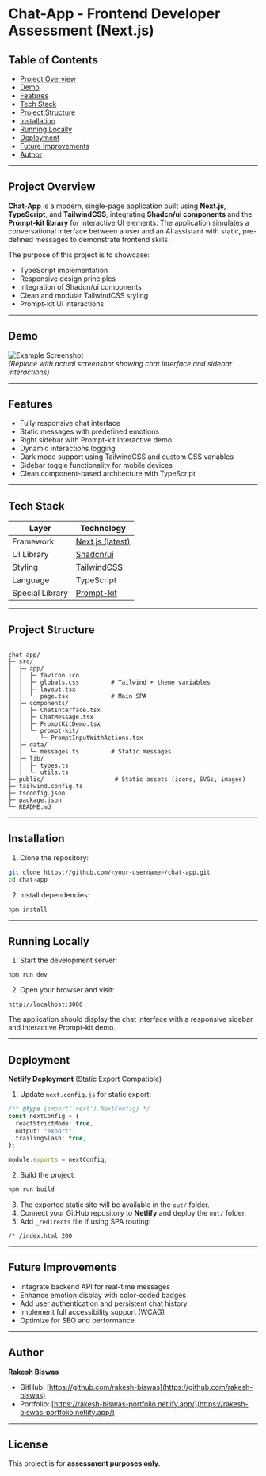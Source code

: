 
# Chat-App - Frontend Developer Assessment (Next.js)

## Table of Contents
- [Project Overview](#project-overview)
- [Demo](#demo)
- [Features](#features)
- [Tech Stack](#tech-stack)
- [Project Structure](#project-structure)
- [Installation](#installation)
- [Running Locally](#running-locally)
- [Deployment](#deployment)
- [Future Improvements](#future-improvements)
- [Author](#author)

---

## Project Overview

**Chat-App** is a modern, single-page application built using **Next.js**, **TypeScript**, and **TailwindCSS**, integrating **Shadcn/ui components** and the **Prompt-kit library** for interactive UI elements. The application simulates a conversational interface between a user and an AI assistant with static, pre-defined messages to demonstrate frontend skills.

The purpose of this project is to showcase:

- TypeScript implementation
- Responsive design principles
- Integration of Shadcn/ui components
- Clean and modular TailwindCSS styling
- Prompt-kit UI interactions

---

## Demo

![Example Screenshot](./public/chat-screenshot.png)  
*(Replace with actual screenshot showing chat interface and sidebar interactions)*

---

## Features

- Fully responsive chat interface
- Static messages with predefined emotions
- Right sidebar with Prompt-kit interactive demo
- Dynamic interactions logging
- Dark mode support using TailwindCSS and custom CSS variables
- Sidebar toggle functionality for mobile devices
- Clean component-based architecture with TypeScript

---

## Tech Stack

| Layer | Technology |
|-------|------------|
| Framework | [Next.js (latest)](https://nextjs.org/) |
| UI Library | [Shadcn/ui](https://ui.shadcn.com/) |
| Styling | [TailwindCSS](https://tailwindcss.com/) |
| Language | TypeScript |
| Special Library | [Prompt-kit](https://www.prompt-kit.com/) |

---

## Project Structure

```

chat-app/
├─ src/
│  ├─ app/
│  │  ├─ favicon.ico
│  │  ├─ globals.css         # Tailwind + theme variables
│  │  ├─ layout.tsx
│  │  └─ page.tsx            # Main SPA
│  ├─ components/
│  │  ├─ ChatInterface.tsx
│  │  ├─ ChatMessage.tsx
│  │  ├─ PromptKitDemo.tsx
│  │  └─ prompt-kit/
│  │     └─ PromptInputWithActions.tsx
│  ├─ data/
│  │  └─ messages.ts         # Static messages
│  ├─ lib/
│  │  ├─ types.ts
│  │  └─ utils.ts
├─ public/                    # Static assets (icons, SVGs, images)
├─ tailwind.config.ts
├─ tsconfig.json
├─ package.json
└─ README.md

````

---

## Installation

1. Clone the repository:

```bash
git clone https://github.com/<your-username>/chat-app.git
cd chat-app
````

2. Install dependencies:

```bash
npm install
```

---

## Running Locally

1. Start the development server:

```bash
npm run dev
```

2. Open your browser and visit:

```
http://localhost:3000
```

The application should display the chat interface with a responsive sidebar and interactive Prompt-kit demo.

---

## Deployment

**Netlify Deployment** (Static Export Compatible)

1. Update `next.config.js` for static export:

```ts
/** @type {import('next').NextConfig} */
const nextConfig = {
  reactStrictMode: true,
  output: "export",
  trailingSlash: true,
};

module.exports = nextConfig;
```

2. Build the project:

```bash
npm run build
```

3. The exported static site will be available in the `out/` folder.
4. Connect your GitHub repository to **Netlify** and deploy the `out/` folder.
5. Add `_redirects` file if using SPA routing:

```
/* /index.html 200
```

---

## Future Improvements

* Integrate backend API for real-time messages
* Enhance emotion display with color-coded badges
* Add user authentication and persistent chat history
* Implement full accessibility support (WCAG)
* Optimize for SEO and performance

---

## Author

**Rakesh Biswas**

* GitHub: [https://github.com/rakesh-biswas](https://github.com/rakesh-biswas)
* Portfolio: [https://rakesh-biswas-portfolio.netlify.app/](https://rakesh-biswas-portfolio.netlify.app/)

---

## License

This project is for **assessment purposes only**.

```


